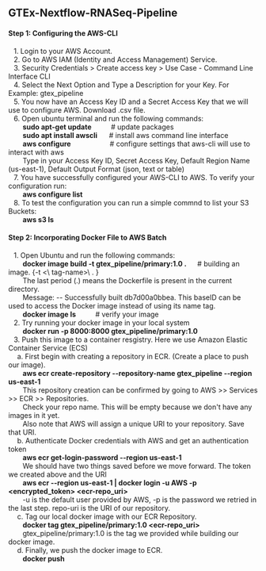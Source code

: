 ## GTEx-Nextflow-RNASeq-Pipeline


#### Step 1: Configuring the AWS-CLI
&ensp; 1. Login to your AWS Account.  \
&ensp; 2. Go to AWS IAM (Identity and Access Management) Service. \
&ensp; 3. Security Credentials > Create access key > Use Case - Command Line Interface CLI \
&ensp; 4. Select the Next Option and Type a Description for your Key. For Example: gtex_pipeline \
&ensp; 5. You now have an Access Key ID and a Secret Access Key that we will use to configure AWS. Download .csv file. \
&ensp; 6. Open ubuntu terminal and run the following commands: \
&emsp; &ensp; 	**sudo apt-get update**        &nbsp;&nbsp;&nbsp;&nbsp;&nbsp;&nbsp;&nbsp;&nbsp; # update packages \
&emsp; &ensp;   **sudo apt install awscli**    &nbsp;&nbsp;&nbsp;&nbsp; # install aws command line interface \
&emsp; &ensp;   **aws configure**              &nbsp;&nbsp;&nbsp;&nbsp;&nbsp;&nbsp;&nbsp;&nbsp;&nbsp;&nbsp;&nbsp;&nbsp;&nbsp;&nbsp;&nbsp;&nbsp;&nbsp;&nbsp; # configure settings that aws-cli will use to interact with aws  \
&emsp; &ensp;  Type in your Access Key ID, Secret Access Key, Default Region Name (us-east-1), Default Output Format (json, text or table) \
&ensp; 7. You have successfully configured your AWS-CLI to AWS. To verify your configuration run: \
&emsp; &ensp;   **aws configure list** \
&ensp; 8. To test the configuration you can run a simple commnd to list your S3 Buckets: \
&emsp; &ensp;   **aws s3 ls**

#### Step 2: Incorporating Docker File to AWS Batch 
&ensp; 1. Open Ubuntu and run the following commands: \
&emsp; &ensp; **docker image build -t gtex_pipeline/primary:1.0 .**    &emsp; # building an image. {-t <\ tag-name>\ . } \
&emsp; &ensp; The last period (.) means the Dockerfile is present in the current directory. \
&emsp; &ensp; Message: -- Successfully built db7d00a0bbea. This baseID can be used to access the Docker image instead of using its name tag. \
&emsp; &ensp; **docker image ls**    &nbsp;&nbsp;&nbsp;&nbsp;&nbsp;&nbsp;&nbsp;&nbsp; # verify your image \
&ensp; 2. Try running your docker image in your local system \
&emsp; &ensp; **docker run -p 8000:8000 gtex_pipeline/primary:1.0** \
&ensp; 3. Push this image to a container resgistry. Here we use Amazon Elastic Container Service (ECS)\
&emsp; a. First begin with creating a repository in ECR. (Create a place to push our image). \
&emsp; &ensp; **aws ecr create-repository --repository-name gtex_pipeline --region us-east-1** \
&emsp; &ensp; This repository creation can be confirmed by going to AWS >> Services >> ECR >> Repositories. \
&emsp; &ensp; Check your repo name. This will be empty because we don't have any images in it yet. \
&emsp; &ensp; Also note that AWS will assign a unique URI to your repository. Save that URI. \
&emsp; b. Authenticate Docker credentials with AWS and get an authentication token \
&emsp; &ensp; **aws ecr get-login-password --region us-east-1** \
&emsp; &ensp; We should have two things saved before we move forward. The token we created above and the URI \
&emsp; &ensp; **aws ecr --region us-east-1 | docker login -u AWS -p <encrypted_token> <ecr-repo_uri>** \
&emsp; &ensp; -u is the default user provided by AWS, -p is the password we retried in the last step. repo-uri is the URI of our repository. \
&emsp; c. Tag our local docker image with our ECR Repository. \
&emsp; &ensp; **docker tag gtex_pipeline/primary:1.0 <ecr-repo_uri>** \
&emsp; &ensp; gtex_pipeline/primary:1.0 is the tag we provided while building our docker image. \
&emsp; d. Finally, we push the docker image to ECR. \
&emsp; &ensp; **docker push <ecr-repo-uri>**



